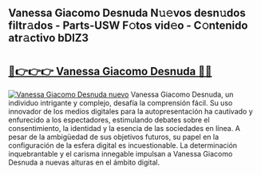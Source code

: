 ## Vanessa Giacomo Desnuda N𝚞𝚎vos desn𝚞dos filtr𝚊dos - Parts-USW F𝚘tos vid𝚎o - C𝚘ntenido atr𝚊ctivo bDlZ3

# <h2><a href="http://mb0aai.tromn.icu/?c=Vanessa+Giacomo+Desnuda">🔗👉👉👉 Vanessa Giacomo Desnuda 🔗🔗</a></h2>

[![Vanessa Giacomo Desnuda nuevo](https://i.imgur.com/pEAQMta.gif)](http://mb0aai.tromn.icu/?c=Vanessa+Giacomo+Desnuda)
Vanessa Giacomo Desnuda, un individuo intrigante y complejo, desafía la comprensión fácil. Su uso innovador de los medios digitales para la autopresentación ha cautivado y enfurecido a los espectadores, estimulando debates sobre el consentimiento, la identidad y la esencia de las sociedades en línea. A pesar de la ambigüedad de sus objetivos futuros, su papel en la configuración de la esfera digital es incuestionable. La determinación inquebrantable y el carisma innegable impulsan a Vanessa Giacomo Desnuda a nuevas alturas en el ámbito digital.
